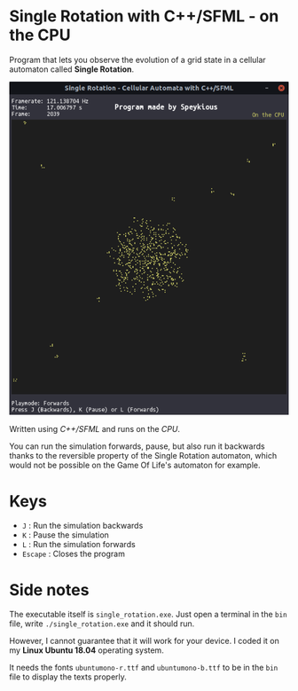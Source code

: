 # Single Rotation with C++/SFML - on the CPU

Program that lets you observe the evolution of a grid state in a cellular automaton called **Single Rotation**.

![screenshot](screenshot.png)

Written using *C++/SFML* and runs on the *CPU*.

You can run the simulation forwards, pause, but also run it backwards thanks to the reversible property of the Single Rotation automaton, which would not be possible on the Game Of Life's automaton for example.

# Keys
* `J` : Run the simulation backwards
* `K` : Pause the simulation
* `L` : Run the simulation forwards
* `Escape` : Closes the program

# Side notes
The executable itself is `single_rotation.exe`. Just open a terminal in the `bin` file, write `./single_rotation.exe` and it should run.

However, I cannot guarantee that it will work for your device. I coded it on my **Linux Ubuntu 18.04** operating system.

It needs the fonts `ubuntumono-r.ttf` and `ubuntumono-b.ttf` to be in the `bin` file to display the texts properly.